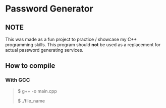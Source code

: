 # Password Generator

## NOTE
This was made as a fun project to practice / showcase my C++ programming skills.
This program should **not** be used as a replacement for actual password generating services.

## How to compile

### With GCC

>$ g++ -o <name-of-file> main.cpp
>
>$ ./file_name
